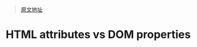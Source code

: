 > [原文地址](https://jakearchibald.com/2024/attributes-vs-properties/)

# HTML attributes vs DOM properties
